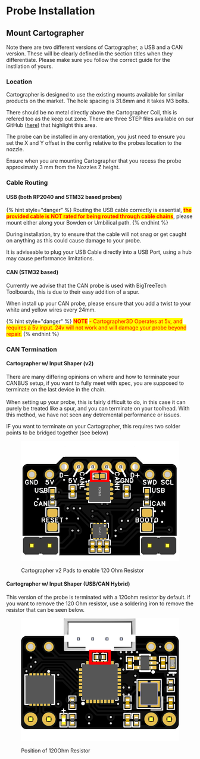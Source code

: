 # Probe Installation

## Mount Cartographer

Note there are two different versions of Cartographer, a USB and a CAN version. These will be clearly defined in the section titles when they differentiate. Please make sure you follow the correct guide for the instllation of yours. &#x20;

### Location

Cartographer is designed to use the existing mounts available for similar products on the market. The hole spacing is 31.6mm and it takes M3 bolts.

There should be no metal directly above the Cartographer Coil, this is refered too as the keep out zone. There are three STEP files available on our GitHub ([here](https://github.com/Cartographer3D/cartographer-probe/tree/main/STEP)) that highlight this area.&#x20;

The probe can be installed in any orentation, you just need to ensure you set the X and Y offset in the config relative to the probes location to the nozzle.&#x20;

Ensure when you are mounting Cartographer that you recess the probe approximatly 3 mm from the Nozzles Z height.

### Cable Routing

#### USB (both RP2040 and STM32 based probes)

{% hint style="danger" %}
Routing the USB cable correctly is essential, <mark style="color:red;">**the provided cable is NOT rated for being routed through cable chains**</mark>, please mount either along your Bowden or Umbilical path.
{% endhint %}

During installation, try to ensure that the cable will not snag or get caught on anything as this could cause damage to your probe.&#x20;

It is adviseable to plug your USB Cable directly into a USB Port, using a hub may cause performance limitations.&#x20;

#### CAN (STM32 based)

Currently we advise that the CAN probe is used with BigTreeTech Toolboards, this is due to their easy addition of a spur.&#x20;

When install up your CAN probe, please ensure that you add a twist to your white and yellow wires every 24mm.

{% hint style="danger" %}
<mark style="color:red;">**NOTE**</mark> <mark style="color:red;"></mark><mark style="color:red;">- Cartographer3D Operates at 5v, and requires a 5v input. 24v will not work and will damage your probe beyond repair.</mark>&#x20;
{% endhint %}

### **CAN Termination**

#### Cartographer w/ Input Shaper (v2)

There are many differing opinions on where and how to terminate your CANBUS setup, if you want to fully meet with spec, you are supposed to terminate on the last device in the chain. \
\
When setting up your probe, this is fairly difficult to do, in this case it can purely be treated like a spur, and you can terminate on your toolhead. With this method, we have not seen any detremental performance or issues.&#x20;

IF you want to terminate on your Cartographer, this requires two solder points to be bridged together (see below)&#x20;

<figure><img src="../../../.gitbook/assets/v2-can-120termination.png" alt=""><figcaption><p>Cartographer v2 Pads to enable 120 Ohm Resistor</p></figcaption></figure>

#### **Cartographer w/ Input Shaper (USB/CAN Hybrid)**

This version of the probe is terminated with a 120ohm resistor by default. if you want to remove the 120 Ohm resistor, use a soldering iron to remove the resistor that can be seen below.&#x20;

<figure><img src="../../../.gitbook/assets/V3-120Ohm-Resistor.png" alt=""><figcaption><p>Position of 120Ohm Resistor</p></figcaption></figure>



